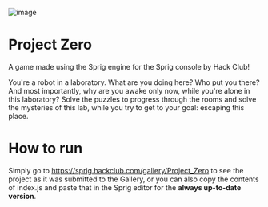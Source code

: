 ![image](https://github.com/user-attachments/assets/fc42cfd1-6c8a-45c9-a7b5-637c2e8901d5)

# Project Zero
A game made using the Sprig engine for the Sprig console by Hack Club!

You're a robot in a laboratory. What are you doing here? Who put you there? And most importantly, why are you awake only now, while you're alone in this laboratory?
Solve the puzzles to progress through the rooms and solve the mysteries of this lab, while you try to get to your goal: escaping this place.

# How to run
Simply go to https://sprig.hackclub.com/gallery/Project_Zero to see the project as it was submitted to the Gallery, or you can also copy the contents of index.js and paste that in the Sprig editor for the **always up-to-date version**.
